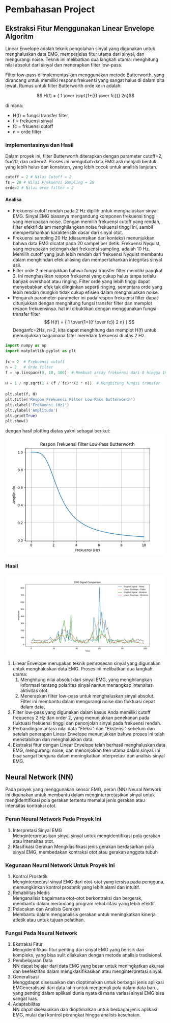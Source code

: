# Pembahasan Project

## Ekstraksi Fitur Menggunakan Linear Envelope Algoritm
Linear Envelope adalah teknik pengolahan sinyal yang digunakan untuk menghaluskan data EMG, memperjelas fitur utama dari sinyal, dan mengurangi noise. Teknik ini melibatkan dua langkah utama: menghitung nilai absolut dari sinyal dan menerapkan filter low-pass.

Filter low-pass diimplementasikan menggunakan metode Butterworth, yang dirancang untuk memiliki respons frekuensi yang sangat halus di dalam pita lewat. Rumus untuk filter Butterworth orde ke-n adalah:

$$ H(f) = { 1 \over \sqrt{1+({f \over fc})} 2n}$$

di mana: <br>
- H(f) = fungsi transfer filter
- f = frekuensi sinyal
- fc = frkuensi cutoff
- n = orde filter

### implementasinya dan Hasil
Dalam proyek ini, filter Butterworth diterapkan dengan parameter cutoff=2, fs=20, dan order=2. Proses ini mengubah data EMG asli menjadi bentuk yang lebih halus dan konsisten, yang lebih cocok untuk analisis lanjutan.
```python
cutoff = 2 # Nilai Cutoff = 2
fs = 20 # Nilai Frekuensi Sampling = 20
orde=2 # Nilai orde filter = 2
```
#### Analisa
- Frekuensi cutoff rendah pada 2 Hz dipilih untuk menghaluskan sinyal EMG. Sinyal EMG biasanya mengandung komponen frekuensi tinggi yang merupakan noise. Dengan memilih frekuensi cutoff yang rendah, filter efektif dalam menghilangkan noise frekuensi tinggi ini, sambil mempertahankan karakteristik dasar dari sinyal otot.
- Frekuensi sampling 20 Hz (diasumsikan dari konteks) menunjukkan bahwa data EMG dicatat pada 20 sampel per detik. Frekuensi Nyquist, yang merupakan setengah dari frekuensi sampling, adalah 10 Hz. Memilih cutoff yang jauh lebih rendah dari frekuensi Nyquist membantu dalam menghindari efek aliasing dan mempertahankan integritas sinyal asli.
- Filter orde 2 menunjukkan bahwa fungsi transfer filter memiliki pangkat 2. Ini menghasilkan respon frekuensi yang cukup halus tanpa terlalu banyak overshoot atau ringing. Filter orde yang lebih tinggi dapat menyebabkan efek tak diinginkan seperti ringing, sementara orde yang lebih rendah mungkin tidak cukup efisien dalam menghaluskan noise.
- Pengaruh parameter-parameter ini pada respon frekuensi filter dapat ditunjukkan dengan menghitung fungsi transfer filter dan memplot respon frekuensinya. hal ini dibuktikan dengan menggunakan fungsi transfer filter
$$ H(f) = { 1 \over{1+({f \over fc})  2 n} } $$
Denganfc=2Hz, n=2, kita dapat menghitung dan memplot H(f) untuk menunjukkan bagaimana filter meredam frekuensi di atas 2 Hz.

```python
import numpy as np
import matplotlib.pyplot as plt

fc = 2  # Frekuensi cutoff
n = 2   # Orde filter
f = np.linspace(0, 10, 100)  # Membuat array frekuensi dari 0 hingga 10 Hz

H = 1 / np.sqrt(1 + (f / fc)**(2 * n))  # Menghitung fungsi transfer

plt.plot(f, H)
plt.title('Respon Frekuensi Filter Low-Pass Butterworth')
plt.xlabel('Frekuensi (Hz)')
plt.ylabel('Amplitudo')
plt.grid(True)
plt.show()

```

dengan hasil plotting diatas yakni sebagai berikut:
![Image](./image/tf.png)

### Hasil
![Ekstraksi](./image/le.png)
1. Linear Envelope merupakan teknik pemrosesan sinyal yang digunakan untuk menghaluskan data EMG. Proses ini melibatkan dua langkah utama:
   1. Menghitung nilai absolut dari sinyal EMG, yang menghilangkan informasi tentang polaritas sinyal namun menangkap intensitas aktivitas otot.
   2. Menerapkan filter low-pass untuk menghaluskan sinyal absolut. Filter ini membantu dalam mengurangi noise dan fluktuasi cepat dalam data, 
2. Filter low-pass yang digunakan dalam kasus Anda memiliki cutoff frequency 2 Hz dan order 2, yang menunjukkan penekanan pada fluktuasi frekuensi tinggi dan penonjolan sinyal pada frekuensi rendah.
3. Perbandingan antara nilai data "Fleksi" dan "Ekstensi" sebelum dan setelah penerapan Linear Envelope menunjukkan bahwa proses ini telah menstabilkan dan menghaluskan data.
4. Ekstraksi fitur dengan Linear Envelope telah berhasil menghaluskan data EMG, mengurangi noise, dan menonjolkan tren utama dalam sinyal. Ini bisa sangat berguna dalam meningkatkan interpretasi dan analisis sinyal EMG.

## Neural Network (NN)

Pada proyek yang menggunakan sensor EMG, peran (NN) Neural Network ini digunakan untuk membantu dalam menginterpretasikan sinyal untuk mengidentifikasi pola gerakan tertentu memalui jenis gerakan atau intensitas kontraksi otot.

### Peran Neural Network Pada Proyek Ini
1. Interpretasi Sinyal EMG <br>
   Menginterpretasikan sinyal sinyal untuk mengidentifikasi pola gerakan atau intensitas otot.
2. Klasifikasi Gerakan
   Mengklasifikasi jenis gerakan berdasarkan pola sinyal EMG, membedakan kontraksi otot atau gerakan anggota tubuh

### Kegunaan Neural Network Untuk Proyek Ini
1. Kontrol Prostetik <br>
   Menginterpretasi sinyal EMG dari otot-otot yang tersisa pada pengguna, memungkinkan kontrol prostetik yang lebih alami dan intuitif.
2. Rehabilitas Medis <br>
   Menganalisis bagaimana otot-otot berkontraksi dan bergerak, membantu dalam merancang program rehabilitasi yang lebih efektif.
3. Pelacakan dan Analisis Gerakan <br>
   Membantu dalam menganalisis gerakan untuk meningkatkan kinerja atletik atau untuk tujuan pelatihan.

### Fungsi Pada Neural Network
1. Ekstraksi Fitur <br>
   Mengidentifikasi fitur penting dari sinyal EMG yang berisik dan kompleks, yang bisa sulit dilakukan dengan metode analisis tradisional.
2. Pembelajaran Data <br>
   NN dapat belajar dari data EMG yang besar untuk meningkatkan akurasi dan keefektifan dalam mengklasifikasikan atau menginterpretasi sinyal.
3. Generalisasi <br>
   Menggdapat disesuaikan dan dioptimalkan untuk berbagai jenis aplikasi EMGeneralisasi dari data latih untuk mengenali pola dalam data baru, yang penting dalam aplikasi dunia nyata di mana variasi sinyal EMG bisa sangat luas.
4. Adaptabilitas <br>
   NN dapat disesuaikan dan dioptimalkan untuk berbagai jenis aplikasi EMG, mulai dari kontrol perangkat hingga analisis kesehatan.

